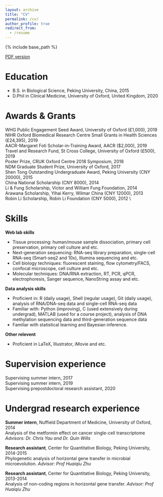 ```yaml
---
layout: archive
title: "CV"
permalink: /cv/
author_profile: true
redirect_from:
  - /resume
---
```


{% include base_path %}

[PDF version](http://zhiyhu.github.io/files/Zhiyuan_CV.pdf)

Education
======
* B.S. in Biological Science, Peking University, China, 2015
* D.Phil in Clinical Medicine, University of Oxford, United Kingdom, 2020


Awards & Grants
======
WHG Public Engagement Seed Award, University of Oxford (£1,000), 2019 \
NIHR Oxford Biomedical Research Centre Small Grants in Health Sciences (£24,395), 2019 \
AACR-Margaret Foti Scholar-in-Training Award, AACR ($2,000), 2019 \
Travel and Research Fund, St Cross College, University of Oxford (£500), 2019 \
Poster Prize, CRUK Oxford Centre 2018 Symposium, 2018 \
NDM Graduate Student Prize, University of Oxford, 2017 \
Shen Tong Outstanding Undergraduate Award, Peking University (CNY 20000), 2015 \
China National Scholarship (CNY 8000), 2014 \
Li & Fung Scholarship, Victor and William Fung Foundation, 2014 \
Arawana Scholarship, Yihai Kerry, Wilmar China (CNY 12000), 2013 \
Robin Li Scholarship, Robin Li Foundation (CNY 5000), 2012 \


Skills
======
**Web lab skills**
* Tissue processing: human/mouse sample dissociation, primary cell preservation, primary cell culture and etc.
* Next-generation sequencing: RNA-seq library preparation, single-cell RNA-seq (Smart-seq2 and 10x), Illumina sequencing and etc.
* Cell biology techniques: fluorescent staining, flow cytometry/FACS, confocal microscope, cell culture and etc.
* Molecular techniques: DNA/RNA extraction, RT, PCR, qPCR, electrophoresis, Sanger sequence, NanoString assay and etc.

**Data analysis skills**
* Proficient in: R (daily usage), Shell (regular usage), Git (daily usage), analysis of RNA/DNA-seq data and single-cell RNA-seq data
* Familiar with: Python (improving), C (used extensively during undergrad), MATLAB (used for a course project), analysis of DNA methylation sequencing data and third-generation sequence data
* Familiar with statistical learning and Bayesian inference.

**Other relevent**
* Proficient in LaTeX, Illustrator, iMovie and etc.


Supervision experience
======
Supervising summer intern, 2017 \
Supervising summer intern, 2019 \
Supervising prepostdoctoral research assistant, 2020


Undergrad research experience
======
**Summer intern**, Nuffield Department of Medicine, University of Oxford, 2014 \
Analysis of the metformin effect on cancer single-cell transcriptome *Advisors: Dr. Chris Yau and Dr. Quin Wills*

**Research assistant**, Center for Quantitative Biology, Peking University, 2014-2015 \
Phylogenetic analysis of horizontal gene transfer in microbial microevolution. *Advisor: Prof Huaiqiu Zhu*

**Research assistant**, Center for Quantitative Biology, Peking University, 2013-2014 \
Analysis of non-coding regions in horizontal gene transfer. *Advisor: Prof Huaiqiu Zhu*


